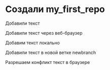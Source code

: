 # Создали my_first_repo

Добавили текст 

Добавили текст через веб-браузер 

Добавим текст локально

Добавили текст в новой ветке newbranch

Разрешаем конфликт текст в браузере
